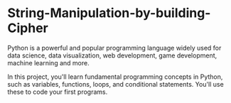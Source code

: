 # String-Manipulation-by-building-Cipher

Python is a powerful and popular programming language widely used for data science, data visualization, web development, game development, machine learning and more.

In this project, you'll learn fundamental programming concepts in Python, such as variables, functions, loops, and conditional statements. You'll use these to code your first programs.
